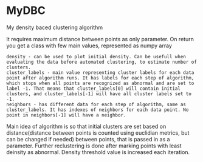 # MyDBC
My density baced clustering algorithm

It requires maximum distance between points as only parameter. On return you get a class with few main values, represented as numpy array

    density - can be used to plot initial density. Can be usefull when evaluating the data before automated clustering, to estimate number of clusters.
    cluster_labels - main value representing cluster labels for each data point after algorithm runs. It has labels for each step of algorithm, which stops when all points are recognized as abnormal and are set to label -1. That means that cluster_labels[0] will contain initial clusters, and cluster_labels[-1] will have all cluster labels set to -1.
    neighbors - has different data for each step of algorithm, same as cluster_labels. It has indexes of neighbors for each data point. No point in neighbors[-1] will have a neighbor.

Main idea of algorithm is so that initial clusters are set based on distance(distance between points is counted using euclidian metrics, but can be changed if needed) between points, that is passed in as a parameter. Further reclustering is done after marking points with least deinsity as abnormal. Density threshold value is increased each iteration.
